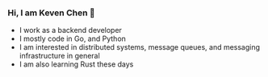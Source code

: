 ### Hi, I am Keven Chen 👋

<!--
**blindspoter/blindspoter** is a ✨ _special_ ✨ repository because its `README.md` (this file) appears on your GitHub profile.

Here are some ideas to get you started:

- 🔭 I’m currently working on ...
- 🌱 I’m currently learning ...
- 👯 I’m looking to collaborate on ...
- 🤔 I’m looking for help with ...
- 💬 Ask me about ...
- 📫 How to reach me: ...
- 😄 Pronouns: ...
- ⚡ Fun fact: ...
-->

- I work as a backend developer
- I mostly code in Go, and Python
- I am interested in distributed systems, message queues, and messaging infrastructure in general
- I am also learning Rust these days
